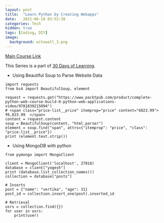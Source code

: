 ```yaml
---
layout: post
title:  "Learn Python by Creating Webapps"
date:   2021-06-18 03:52:38
categories: Tech
hidden: true
tags: [Coding, DIY]
image:
  background: witewall_3.png
---
```


[Main Course Link](https://www.packtpub.com/product/complete-python-web-course-build-8-python-web-applications-video/9781839215094)

This Series is a part of [30 Days of Learning](https://www.notion.so/yogeshpandey/June-30-Days-of-Learning-65a60adfdd504eb2b989649fef13e6d2).

- Using Beautiful Soup to Parse Website Data 

```
import requests
from bs4 import BeautifulSoup, element

request = requests.get("https://www.packtpub.com/product/complete-python-web-course-build-8-python-web-applications-video/9781839215094")
# <span class="price-list__price" itemprop="price" content="6823.99"> ₹6,823.99  </span>
content = request.content
soup = BeautifulSoup(content, "html.parser")
element = soup.find("span", attrs={"itemprop": "price", "class": "price-list__price"})
print (element.text.strip())
```


- Using MongoDB with python

```
from pymongo import MongoClient

client = MongoClient('localhost', 27018)
database = client["yogesh"]
print (database.list_collection_names())
collection = database["posts"]

# Inserts
post = {"name": "vertika", "age": 31}
post_id = collection.insert_one(post).inserted_id
 
# Retrieval
usrs = collection.find({})
for user in usrs:
    print(user)
```